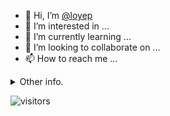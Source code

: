 - 👋 Hi, I’m [@loyep](https://github.com/loyep)
- 👀 I’m interested in ...
- 🌱 I’m currently learning ...
- 💞️ I’m looking to collaborate on ...
- 📫 How to reach me ...

<details>
  <summary>Other info.</summary>
  <br>

<!--START_SECTION:waka-->

```txt
TypeScript   3 hrs 31 mins   █████████████░░░░░░░░░░░░   51.49 %
Vue.js       1 hr 25 mins    █████▒░░░░░░░░░░░░░░░░░░░   20.83 %
JSON         54 mins         ███▒░░░░░░░░░░░░░░░░░░░░░   13.12 %
JavaScript   37 mins         ██▒░░░░░░░░░░░░░░░░░░░░░░   09.16 %
Bash         6 mins          ▒░░░░░░░░░░░░░░░░░░░░░░░░   01.57 %
```

<!--END_SECTION:waka-->

</details>

![visitors](https://visitor-badge.glitch.me/badge?page_id=loyep.loyep)
